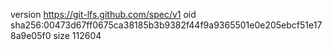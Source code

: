 version https://git-lfs.github.com/spec/v1
oid sha256:00473d67ff0675ca38185b3b9382f44f9a9365501e0e205ebcf51e178a9e05f0
size 112604
